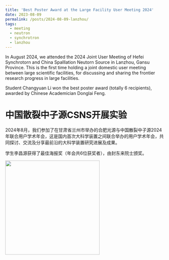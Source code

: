 ```yaml
---
title: 'Best Poster Award at the Large Facility User Meeting 2024'
date: 2023-08-09
permalink: /posts/2024-08-09-lanzhou/
tags:
  - meeting
  - neutron
  - synchrotron
  - lanzhou
---
```


In August 2024, we attended the 2024 Joint User Meeting of Hefei Synchrotorn and China Spalllation Neutorn Source in Lanzhou, Gansu Province.
This is the first time holding a joint domestic user meeting between large scientific facilities, for discussing and sharing the frontier research progress in large facilities.

Student Changyuan Li won the best poster award 
(totally 6 recipients), awarded by Chinese Academician Donglai Feng.

中国散裂中子源CSNS开展实验
======

2024年8月，我们参加了在甘肃省兰州市举办的合肥光源与中国散裂中子源2024年联合用户学术年会，这是国内首次大科学装置之间联合举办的用户学术年会，共同探讨、交流及分享最前沿的大科学装置研究进展及成果。

学生李昌源获得了最佳海报奖（年会共6位获奖者），由封东来院士颁奖。


<image align="left" height="300" src="/images/news/202408lanzhou.jpg"></image>
